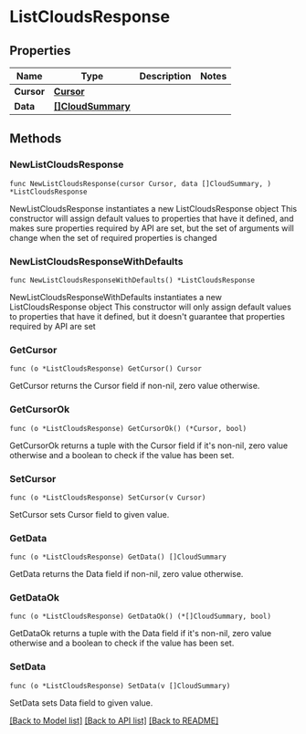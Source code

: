 # ListCloudsResponse

## Properties

Name | Type | Description | Notes
------------ | ------------- | ------------- | -------------
**Cursor** | [**Cursor**](Cursor.md) |  | 
**Data** | [**[]CloudSummary**](CloudSummary.md) |  | 

## Methods

### NewListCloudsResponse

`func NewListCloudsResponse(cursor Cursor, data []CloudSummary, ) *ListCloudsResponse`

NewListCloudsResponse instantiates a new ListCloudsResponse object
This constructor will assign default values to properties that have it defined,
and makes sure properties required by API are set, but the set of arguments
will change when the set of required properties is changed

### NewListCloudsResponseWithDefaults

`func NewListCloudsResponseWithDefaults() *ListCloudsResponse`

NewListCloudsResponseWithDefaults instantiates a new ListCloudsResponse object
This constructor will only assign default values to properties that have it defined,
but it doesn't guarantee that properties required by API are set

### GetCursor

`func (o *ListCloudsResponse) GetCursor() Cursor`

GetCursor returns the Cursor field if non-nil, zero value otherwise.

### GetCursorOk

`func (o *ListCloudsResponse) GetCursorOk() (*Cursor, bool)`

GetCursorOk returns a tuple with the Cursor field if it's non-nil, zero value otherwise
and a boolean to check if the value has been set.

### SetCursor

`func (o *ListCloudsResponse) SetCursor(v Cursor)`

SetCursor sets Cursor field to given value.


### GetData

`func (o *ListCloudsResponse) GetData() []CloudSummary`

GetData returns the Data field if non-nil, zero value otherwise.

### GetDataOk

`func (o *ListCloudsResponse) GetDataOk() (*[]CloudSummary, bool)`

GetDataOk returns a tuple with the Data field if it's non-nil, zero value otherwise
and a boolean to check if the value has been set.

### SetData

`func (o *ListCloudsResponse) SetData(v []CloudSummary)`

SetData sets Data field to given value.



[[Back to Model list]](../README.md#documentation-for-models) [[Back to API list]](../README.md#documentation-for-api-endpoints) [[Back to README]](../README.md)


